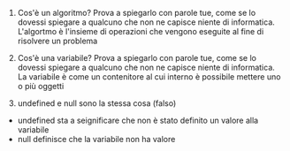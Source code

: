 1. Cos'è un algoritmo? Prova a spiegarlo con parole tue, come se lo dovessi spiegare a qualcuno che non ne capisce niente di informatica.
L'algortmo è l'insieme di operazioni che vengono eseguite al fine di risolvere un problema

2. Cos'è una variabile? Prova a spiegarlo con parole tue, come se lo dovessi spiegare a qualcuno che non ne capisce niente di informatica.
La variabile è come un contenitore al cui interno è possibile mettere uno o più oggetti 

3. undefined e null sono la stessa cosa (falso)
- undefined sta a seignificare che non è stato definito un valore alla variabile
- null definisce che la variabile non ha valore 
